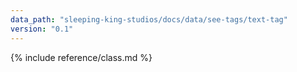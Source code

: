 ```yaml
---
data_path: "sleeping-king-studios/docs/data/see-tags/text-tag"
version: "0.1"
---
```


{% include reference/class.md %}
